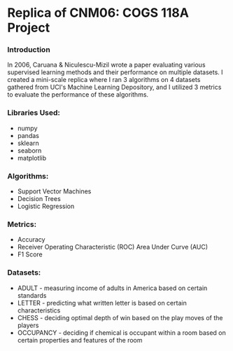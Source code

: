 # Replica of CNM06: COGS 118A Project

### Introduction
In 2006, Caruana & Niculescu-Mizil wrote a paper evaluating various supervised learning methods and their performance on multiple datasets. I created a mini-scale replica where I ran 3 algorithms on 4 datasets gathered from UCI's Machine Learning Depository, and I utilized 3 metrics to evaluate the performance of these algorithms. 

### Libraries Used:
* numpy
* pandas
* sklearn
* seaborn
* matplotlib

### Algorithms:
* Support Vector Machines
* Decision Trees
* Logistic Regression

### Metrics:
* Accuracy
* Receiver Operating Characteristic (ROC) Area Under Curve (AUC)
* F1 Score

### Datasets:
* ADULT - measuring income of adults in America based on certain standards
* LETTER - predicting what written letter is based on certain characteristics
* CHESS - deciding optimal depth of win based on the play moves of the players
* OCCUPANCY - deciding if chemical is occupant within a room based on certain properties and features of the room
